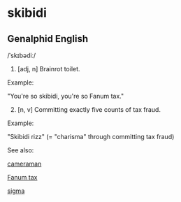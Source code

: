 # skibidi

## Genalphid English

/ˈskɪbədiː/
1. [adj, n] Brainrot toilet.

Example:

"You're so skibidi, you're so Fanum tax."

2. [n, v] Committing exactly five counts of tax fraud.

Example:

"Skibidi rizz" (= "charisma" through committing tax fraud)


See also:

<a href="cameraman.md">cameraman</a>

<a href="fanum-tax.md">Fanum tax</a>

<a href="sigma.md">sigma</a>






